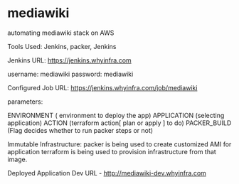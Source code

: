 # mediawiki

automating mediawiki stack on AWS

Tools Used: Jenkins, packer, Jenkins

Jenkins URL: https://jenkins.whyinfra.com

username: mediawiki
password: mediawiki

Configured Job URL: https://jenkins.whyinfra.com/job/mediawiki

parameters:

ENVIRONMENT ( environment to deploy the app)
APPLICATION (selecting application)
ACTION (terraform action[ plan or apply ] to do)
PACKER_BUILD (Flag decides whether to run packer steps or not)

Immutable Infrastructure:
packer is being used to create customized AMI for application
terraform is being used to provision infrastructure from that image.

Deployed Application Dev URL - http://mediawiki-dev.whyinfra.com
